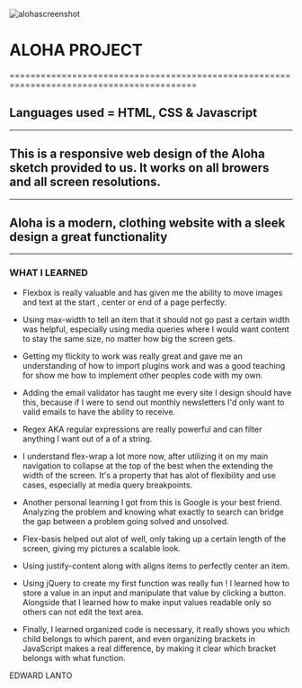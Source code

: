 ![alohascreenshot](https://cloud.githubusercontent.com/assets/20784807/22769931/172d82c6-ee41-11e6-8d70-a1f0a5a1e301.png)



# ALOHA PROJECT
==========================================================================================
## Languages used = HTML, CSS & Javascript
------------------------------------------------------------------------------------------

## This is a responsive web design of the Aloha sketch provided to us. It works on all browers and all screen resolutions.
__________________________________________________________________________________________

## Aloha is a modern, clothing website with a sleek design a great functionality
__________________________________________________________________________________________


### WHAT I LEARNED



* Flexbox is really valuable and has given me the ability to move images and text at the start , center or end of a page perfectly.

* Using max-width to tell an item that it should not go past a certain width was helpful, especially using media queries where I would want content to stay the same size, no matter how big the screen gets.

* Getting my flickity to work was really great and gave me an understanding of how to import plugins work and was a good teaching for show me how to implement other peoples code with my own.

* Adding the email validator has taught me every site I design should have this, because if I were to send out monthly newsletters I'd only want to valid emails to have the ability to receive.

* Regex AKA regular expressions are really powerful and can filter anything I want out of a of a string.


* I understand flex-wrap a lot more now, after utilizing it on my main navigation to collapse at the top of the best when the extending the width of the screen. It's a property that has alot of flexibility and use cases, especially at media query breakpoints.


* Another personal learning I got from this is Google is your best friend. Analyzing the problem and knowing what exactly to search can bridge the gap between a problem going solved and unsolved.


* Flex-basis helped out alot of well, only taking up a certain length of the screen, giving my pictures a scalable look. 


* Using justify-content along with aligns items to perfectly center an item.

* Using jQuery to create my first function was really fun ! I learned how to store a value in an input and manipulate that value by clicking a button. Alongside that I learned how to make input values readable only so others can not edit the text area.

* Finally, I learned organized code is necessary, it really shows you which child belongs to which parent, and even organizing brackets in JavaScript makes a real difference, by making it clear which bracket belongs with what function.

EDWARD LANTO
